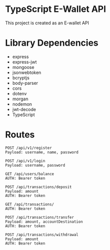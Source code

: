 # TypeScript E-Wallet API

This project is created as an E-wallet API

# Library Dependencies

- express
- express-jwt
- mongoose
- jsonwebtoken
- bcryptjs
- body-parser
- cors
- dotenv
- morgan
- nodemon
- jwt-decode
- TypeScript

# Routes

```
POST /api/v1/register
Payload: username, name, password

POST /api/v1/login
Payload: username, password

GET /api/users/balance
AUTH: Bearer token

POST /api/transactions/deposit
Payload: amount
AUTH: Bearer token

GET /api/transactions/
AUTH: Bearer token

POST /api/transactions/transfer
Payload: amount, accountDestination
AUTH: Bearer token

POST /api/transactions/withdrawal
Payload: amount
AUTH: Bearer token

```
